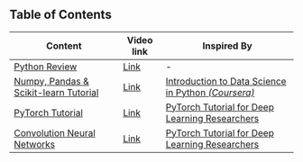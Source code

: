 ## Table of Contents


| Content | Video link | Inspired By |
| ------------- | ------------- | ------------- |
| [Python Review](https://github.com/SBU-CE/Deep-Learning/tree/main/spring-2022/labs/1_python-review)  | [Link](https://drive.google.com/file/d/1h87oBUv2sOU6I4qMnUHUXtkjUVgQKEx3/view)  | - |
| [Numpy, Pandas & Scikit-learn Tutorial](https://github.com/SBU-CE/Deep-Learning/tree/main/spring-2022/labs/2_numpy-pandas-sklearn-tutorial)  | [Link](https://drive.google.com/drive/folders/1HGsUFW5ekZPAaiQVVJUH2H1rRnni9QTj?usp=sharing)  | [Introduction to Data Science in Python *(Coursera)*](https://www.coursera.org/learn/python-data-analysis)|
| [PyTorch Tutorial](https://github.com/SBU-CE/Deep-Learning/tree/main/spring-2022/labs/3_pytorch-tutorial) | [Link](https://t.me/SBU_DL_Spring2022_chat/104) | [PyTorch Tutorial for Deep Learning Researchers](https://github.com/yunjey/pytorch-tutorial) |
| [Convolution Neural Networks](https://github.com/SBU-CE/Deep-Learning/tree/main/spring-2022/labs/4_cnn) | [Link](https://t.me/SBU_DL_Spring2022_chat/240) | [PyTorch Tutorial for Deep Learning Researchers](https://github.com/yunjey/pytorch-tutorial)
